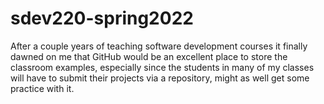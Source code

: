 # sdev220-spring2022
After a couple years of teaching software development courses it finally dawned on me that GitHub would be an excellent place to store the classroom examples, especially since the students in many of my classes will have to submit their projects via a repository, might as well get some practice with it. 

